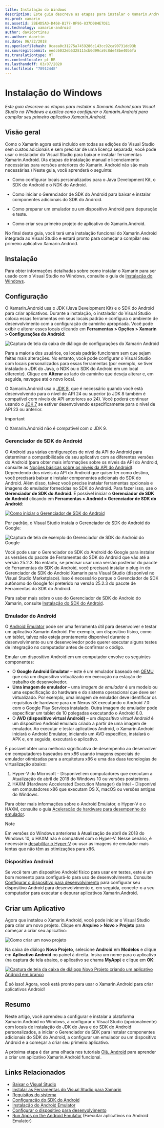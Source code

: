 ```yaml
---
title: Instalação do Windows
description: Este guia descreve as etapas para instalar o Xamarin.Android para Visual Studio no Windows e explica como configurar o Xamarin.Android para compilar seu primeiro aplicativo Xamarin.Android.
ms.prod: xamarin
ms.assetid: 2BE4D5AD-D468-B177-8F96-837D084E7DE1
ms.technology: xamarin-android
author: davidortinau
ms.author: daortin
ms.date: 06/22/2018
ms.openlocfilehash: 0caea0c31275a7459286c143cc92ca90731dd93b
ms.sourcegitcommit: eedc6032eb5328115cb0d99ca9c8de48be40b6fa
ms.translationtype: MT
ms.contentlocale: pt-BR
ms.lasthandoff: 03/07/2020
ms.locfileid: "78912448"
---
```

# <a name="windows-installation"></a>Instalação do Windows

_Este guia descreve as etapas para instalar o Xamarin.Android para Visual Studio no Windows e explica como configurar o Xamarin.Android para compilar seu primeiro aplicativo Xamarin.Android._

## <a name="overview"></a>Visão geral

Como o Xamarin agora está incluído em todas as edições do Visual Studio sem custos adicionais e sem precisar de uma licença separada, você pode usar o instalador do Visual Studio para baixar e instalar ferramentas Xamarin.Android.
(As etapas de instalação manual e licenciamento necessárias para versões anteriores do Xamarin. Android não são mais necessárias.) Neste guia, você aprenderá o seguinte:

- Como configurar locais personalizados para o Java Development Kit, o SDK do Android e o NDK do Android.

- Como iniciar o Gerenciador de SDK do Android para baixar e instalar componentes adicionais do SDK do Android.

- Como preparar um emulador ou um dispositivo Android para depuração e teste.

- Como criar seu primeiro projeto de aplicativo do Xamarin.Android.

No final deste guia, você terá uma instalação funcional do Xamarin.Android integrada ao Visual Studio e estará pronto para começar a compilar seu primeiro aplicativo Xamarin.Android.

## <a name="installation"></a>Instalação

Para obter informações detalhadas sobre como instalar o Xamarin para ser usado com o Visual Studio no Windows, consulte o guia de [Instalação do Windows](~/get-started/installation/windows.md).

## <a name="configuration"></a>Configuração

O Xamarin.Android usa o JDK (Java Development Kit) e o SDK do Android para criar aplicativos. Durante a instalação, o instalador do Visual Studio coloca essas ferramentas em seus locais padrão e configura o ambiente de desenvolvimento com a configuração de caminho apropriada. Você pode exibir e alterar esses locais clicando em **Ferramentas > Opções > Xamarin > Configurações do Android**:

![Captura de tela da caixa de diálogo de configurações do Xamarin Android](windows-images/07-settings.png)

Para a maioria dos usuários, os locais padrão funcionam sem que sejam feitas mais alterações. No entanto, você pode configurar o Visual Studio com locais personalizados para essas ferramentas (por exemplo, se tiver instalado o JDK do Java, o NDK ou o SDK do Android em um local diferente). Clique em **Alterar** ao lado do caminho que deseja alterar e, em seguida, navegue até o novo local.

O Xamarin.Android usa o [JDK 8](https://www.oracle.com/technetwork/java/javase/downloads/jdk8-downloads-2133151.html), que é necessário quando você está desenvolvendo para o nível de API 24 ou superior (o JDK 8 também é compatível com níveis de API anteriores ao 24). Você poderá continuar usando o [JDK 7](https://www.oracle.com/technetwork/java/javase/downloads/jdk7-downloads-1880260.html) se estiver desenvolvendo especificamente para o nível de API 23 ou anterior.

> [!IMPORTANT]
> O Xamarin.Android não é compatível com o JDK 9.

### <a name="android-sdk-manager"></a>Gerenciador de SDK do Android

O Android usa várias configurações de nível da API do Android para determinar a compatibilidade de seu aplicativo com as diferentes versões do Android (para obter mais informações sobre os níveis da API do Android, consulte as [Noções básicas sobre os níveis da API do Android](~/android/app-fundamentals/android-api-levels.md)).
Dependendo dos níveis da API do Android que quiser ter como destino, você precisará baixar e instalar componentes adicionais do SDK do Android. Além disso, talvez você precise instalar ferramentas opcionais e imagens do emulador fornecidas no SDK do Android. Para fazer isso, use o **Gerenciador de SDK do Android**. É possível iniciar o **Gerenciador de SDK do Android** clicando em **Ferramentas > Android > Gerenciador de SDK do Android**:

[![Como iniciar o Gerenciador de SDK do Android](windows-images/08-sdk-manager-sml.png)](windows-images/08-sdk-manager.png#lightbox)

Por padrão, o Visual Studio instala o Gerenciador de SDK do Android do Google:

![Captura de tela de exemplo do Gerenciador de SDK do Android do Google](windows-images/09-google-sdk-manager.png)

Você pode usar o Gerenciador de SDK do Android do Google para instalar as versões do pacote de Ferramentas do SDK do Android que vão até a versão 25.2.3. No entanto, se precisar usar uma versão posterior do pacote de Ferramentas do SDK do Android, você precisará instalar o plug-in do Gerenciador de SDK do Android Xamarin para Visual Studio (disponível no Visual Studio Marketplace). Isso é necessário porque o Gerenciador de SDK autônomo do Google foi preterido na versão 25.2.3 do pacote de Ferramentas do SDK do Android. 

Para saber mais sobre o uso do Gerenciador de SDK do Android do Xamarin, consulte [Instalação do SDK do Android](~/android/get-started/installation/android-sdk.md).

### <a name="android-emulator"></a>Emulador do Android

O [Android Emulator](https://developer.android.com/studio/run/emulator) pode ser uma ferramenta útil para desenvolver e testar um aplicativo Xamarin.Android. Por exemplo, um dispositivo físico, como um tablet, talvez não esteja prontamente disponível durante o desenvolvimento ou um desenvolvedor pode querer executar alguns testes de integração no computador antes de confirmar o código.

Emular um dispositivo Android em um computador envolve os seguintes componentes:

- O **Google Android Emulator** &ndash; este é um emulador baseado em [QEMU](https://www.qemu.org/) que cria um dispositivo virtualizado em execução na estação de trabalho do desenvolvedor.
- **Uma imagem de emulador** &ndash; uma _imagem de emulador_ é um modelo ou uma especificação do hardware e do sistema operacional que deve ser virtualizado. Por exemplo, uma imagem de emulador deve identificar os requisitos de hardware para um Nexus 5X executando o Android 7.0 com o Google Play Services instalado. Outra imagem de emulador pode especificar um tablet de 10 polegadas executando o Android 6.0.
- O **AVD (dispositivo virtual Android)** &ndash; um _dispositivo virtual Android_ é um dispositivo Android emulado criado a partir de uma imagem de emulador. Ao executar e testar aplicativos Android, o Xamarin.Android iniciará o Android Emulator, iniciando um AVD específico, instalará o APK e, em seguida, executará o aplicativo.

É possível obter uma melhoria significativa de desempenho ao desenvolver em computadores baseados em x86 usando imagens especiais de emulador otimizadas para a arquitetura x86 e uma das duas tecnologias de virtualização abaixo:

1. Hyper-V do Microsoft &ndash; Disponível em computadores que executam a Atualização de abril de 2018 do Windows 10 ou versões posteriores.
2. HAXM (Hardware Accelerated Execution Manager) da Intel &ndash; Disponível em computadores x86 que executam OS X, macOS ou versões antigas do Windows.

Para obter mais informações sobre o Android Emulator, o Hyper-V e o HAXM, consulte o guia [Aceleração de hardware para desempenho do emulador](~/android/get-started/installation/android-emulator/hardware-acceleration.md).

> [!NOTE]
> Em versões do Windows anteriores à Atualização de abril de 2018 do Windows 10, o HAXM não é compatível com o Hyper-V. Nesse cenário, é necessário [desabilitar o Hyper-V](~/android/get-started/installation/android-emulator/troubleshooting.md#disable-hyperv) ou usar as imagens de emulador mais lentas que não têm as otimizações para x86.

<a name="device" />

### <a name="android-device"></a>Dispositivo Android

Se você tem um dispositivo Android físico para usar em testes, este é um bom momento para configurá-lo para uso de desenvolvimento. Consulte [Configurar o dispositivo para desenvolvimento](~/android/get-started/installation/set-up-device-for-development.md) para configurar seu dispositivo Android para desenvolvimento e, em seguida, conecte-o a seu computador para executar e depurar aplicativos Xamarin.Android.

## <a name="create-an-application"></a>Criar um Aplicativo

Agora que instalou o Xamarin.Android, você pode iniciar o Visual Studio para criar um novo projeto. Clique em **Arquivo > Novo > Projeto** para começar a criar seu aplicativo:

![Como criar um novo projeto](windows-images/10-new-project.png)

Na caixa de diálogo **Novo Projeto**, selecione **Android** em **Modelos** e clique em **Aplicativo Android** no painel à direita. Insira um nome para o aplicativo (na captura de tela abaixo, o aplicativo se chama **MyApp**) e clique em **OK**:

[![Captura de tela da caixa de diálogo Novo Projeto criando um aplicativo Android em branco](windows-images/11-first-app-sml.w157.png)](windows-images/11-first-app.w157.png#lightbox)

É só isso! Agora, você está pronto para usar o Xamarin.Android para criar aplicativos Android!

## <a name="summary"></a>Resumo

Neste artigo, você aprendeu a configurar e instalar a plataforma Xamarin.Android no Windows, a configurar o Visual Studio (opcionalmente) com locais de instalação do JDK do Java e do SDK do Android personalizados, a iniciar o Gerenciador de SDK para instalar componentes adicionais do SDK do Android, a configurar um emulador ou um dispositivo Android e a começar a criar seu primeiro aplicativo.

A próxima etapa é dar uma olhada nos tutoriais [Olá, Android](~/android/get-started/hello-android/index.md) para aprender a criar um aplicativo Xamarin.Android funcional.

## <a name="related-links"></a>Links Relacionados

- [Baixar o Visual Studio](https://visualstudio.microsoft.com/vs/)
- [Instalar as Ferramentas do Visual Studio para Xamarin](~/get-started/installation/windows.md)
- [Requisitos do sistema](~/cross-platform/get-started/requirements.md)
- [Configuração do SDK do Android](~/android/get-started/installation/android-sdk.md)
- [Instalação do Android Emulator](~/android/get-started/installation/android-emulator/index.md)
- [Configurar o dispositivo para desenvolvimento](~/android/get-started/installation/set-up-device-for-development.md)
- [Run Apps on the Android Emulator](https://developer.android.com/studio/run/emulator#Requirements) (Executar aplicativos no Android Emulator)
